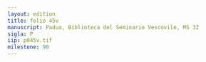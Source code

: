 ```yaml
---
layout: edition
title: folio 45v
manuscript: Padua, Biblioteca del Seminario Vescovile, MS 32
sigla: P
iip: p045v.tif
milestone: 90
---
```

